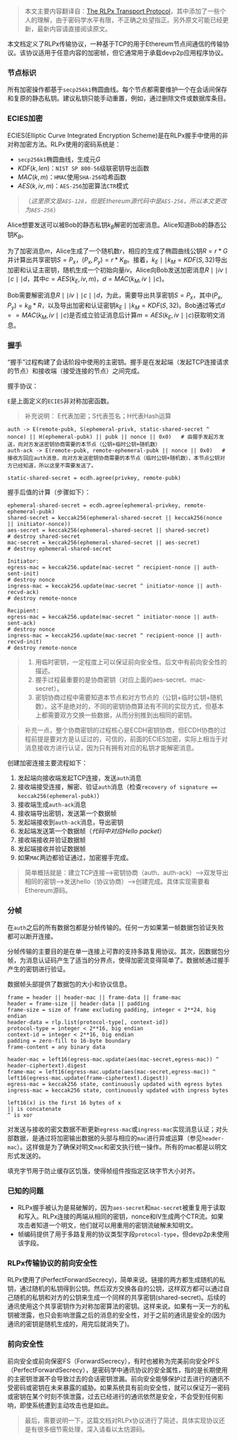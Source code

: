 >本文主要内容翻译自：[The RLPx Transport Protocol](https://github.com/ethereum/devp2p/blob/master/rlpx.md)，其中添加了一些个人的理解，由于密码学水平有限，不正确之处望指正。另外原文可能已经更新，最新内容请直接阅读原文。


本文档定义了RLPx传输协议，一种基于TCP的用于Ethereum节点间通信的传输协议。该协议适用于任意内容的加密帧，但它通常用于承载devp2p应用程序协议。

### 节点标识
所有加密操作都基于`secp256k1`椭圆曲线。每个节点都需要维护一个在会话间保存和复原的静态私钥。建议私钥只能手动重置，例如，通过删除文件或数据库条目。

### ECIES加密
ECIES(Elliptic Curve Integrated Encryption Scheme)是在RLPx握手中使用的非对称加密方法。RLPx使用的密码系统是：
- `secp256k1`椭圆曲线，生成元$G$
- $KDF(k,len)$：`NIST SP 800-56`级联密钥导出函数
- $MAC(k,m)$：`HMAC`使用`SHA-256`哈希函数
- $AES(k,iv,m)$：`AES-256`加密算法`CTR`模式
>（*这里原文是`AES-128`，但是Ethereum源代码中是`AES-256`，所以本文更改为`AES-256`*）

Alice想要发送可以被Bob的静态私钥$k_B$解密的加密消息。Alice知道Bob的静态公钥$K_B$。

为了加密消息$m$，Alice生成了一个随机数$r$，相应的生成了椭圆曲线公钥$R=r*G$并计算出共享密钥$S=P_x$，$(P_x,P_y)=r*K_B$。接着，$k_E\mid\mid k_M=KDF(S,32)$导出加密和认证主密钥，随机生成一个初始向量$iv$。Alice向Bob发送加密消息$R \mid\mid iv \mid\mid c \mid\mid d$，其中$c=AES(k_E,iv,m)$，$d=MAC(k_M,iv\mid\mid c)$。

Bob需要解密消息$R \mid\mid iv \mid\mid c \mid\mid d$，为此，需要导出共享密钥$S=P_x$，其中$(P_x,P_y)=k_B*R$，以及导出加密和认证密钥$k_E \mid\mid k_M=KDF(S,32)$。Bob通过等式$d==MAC(k_M,iv\mid\mid c)$是否成立验证消息后计算$m=AES(k_E,iv\mid\mid c)$获取明文消息。

### 握手
“握手”过程构建了会话阶段中使用的主密钥。握手是在发起端（发起TCP连接请求的节点）和接收端（接受连接的节点）之间完成。

握手协议：

`E`是上面定义的`ECIES`非对称加密函数。
>补充说明： E代表加密；S代表签名；H代表Hash运算
```
auth -> E(remote-pubk, S(ephemeral-privk, static-shared-secret ^ nonce) || H(ephemeral-pubk) || pubk || nonce || 0x0)   # 由握手发起方发送，向对方发送密钥协商需要的本节点（公钥+临时公钥+随机数）
auth-ack -> E(remote-pubk, remote-ephemeral-pubk || nonce || 0x0)   # 接收方回应auth消息，向对方发送密钥协商需要的本节点（临时公钥+随机数），本节点公钥对方已经知道，所以这里不需要发送了。

static-shared-secret = ecdh.agree(privkey, remote-pubk)
```
握手后值的计算（步骤如下）：
```
ephemeral-shared-secret = ecdh.agree(ephemeral-privkey, remote-ephemeral-pubk)
shared-secret = keccak256(ephemeral-shared-secret || keccak256(nonce || initiator-nonce))
aes-secret = keccak256(ephemeral-shared-secret || shared-secret)
# destroy shared-secret
mac-secret = keccak256(ephemeral-shared-secret || aes-secret)
# destroy ephemeral-shared-secret

Initiator:
egress-mac = keccak256.update(mac-secret ^ recipient-nonce || auth-sent-init)
# destroy nonce
ingress-mac = keccak256.update(mac-secret ^ initiator-nonce || auth-recvd-ack)
# destroy remote-nonce

Recipient:
egress-mac = keccak256.update(mac-secret ^ initiator-nonce || auth-sent-ack)
# destroy nonce
ingress-mac = keccak256.update(mac-secret ^ recipient-nonce || auth-recvd-init)
# destroy remote-nonce
```
> 1. 用临时密钥，一定程度上可以保证前向安全性。后文中有前向安全性的描述。
> 2. 握手过程最重要的是协商密钥（对应上面的aes-secret、mac-secret）。
> 3. 密钥协商过程中需要知道本节点和对方节点的（公钥+临时公钥+随机数）。这不是绝对的，不同的密钥协商算法有不同的实现方式，但基本上都需要双方交换一些数据，从而分别推到出相同的密钥。

> 补充一点，整个协商密钥的过程核心是ECDH密钥协商，但ECDH协商的过程前提是要对方是认证过的，可信的，前面的ECIES加密，实际上相当于对消息接收方进行认证，因为只有拥有对应的私钥才能解密消息。

创建加密连接主要流程如下：
1. 发起端向接收端发起TCP连接，发送`auth`消息
2. 接收端接受连接，解密、验证`auth`消息（检查`recovery of signature == keccak256(ephemeral-pubk)`）
3. 接收端生成`auth-ack`消息
4. 接收端导出密钥，发送第一个数据帧
5. 发起端接收到`auth-ack`消息，导出密钥
6. 发起端发送第一个数据帧（*代码中对应Hello packet*）
7. 接收端接收并验证数据帧
8. 发起端接收并验证数据帧
9. 如果`MAC`两边都验证通过，加密握手完成。

> 简单概括就是：建立TCP连接-->密钥协商（auth、auth-ack）-->双发导出相同的密钥-->发送hello（协议协商）-->创建完成。具体实现需要看Ethereum源码。

### 分帧
在`auth`之后的所有数据包都是分帧传输的。任何一方如果第一帧数据包验证失败都可以断开连接。

分帧传输的主要目的是在单一连接上可靠的支持多路复用协议。其次，因数据包分帧，为消息认证码产生了适当的分界点，使得加密流变得简单了。数据帧通过握手产生的密钥进行验证。

数据帧头部提供了数据包的大小和协议信息。
```
frame = header || header-mac || frame-data || frame-mac
header = frame-size || header-data || padding
frame-size = size of frame excluding padding, integer < 2**24, big endian
header-data = rlp.list(protocol-type[, context-id])
protocol-type = integer < 2**16, big endian
context-id = integer < 2**16, big endian
padding = zero-fill to 16-byte boundary
frame-content = any binary data

header-mac = left16(egress-mac.update(aes(mac-secret,egress-mac)) ^ header-ciphertext).digest
frame-mac = left16(egress-mac.update(aes(mac-secret,egress-mac)) ^ left16(egress-mac.update(frame-ciphertext).digest))
egress-mac = keccak256 state, continuously updated with egress bytes
ingress-mac = keccak256 state, continuously updated with ingress bytes

left16(x) is the first 16 bytes of x
|| is concatenate
^ is xor
```
对发送与接收的密文数据不断更新`egress-mac`或`ingress-mac`实现消息认证；对头部数据，是通过将加密输出数据的头部与相应的`mac`进行异或运算（参见`header-mac`）。这样做是为了确保对明文`mac`和密文执行统一操作。所有的mac都是以明文形式发送的。

填充字节用于防止缓存区饥饿，使得帧组件按指定区块字节大小对齐。

### 已知的问题
- RLPx握手被认为是易破解的，因为`aes-secret`和`mac-secret`被重复用于读取和写入。RLPx连接的两端从相同的密钥，nonce和IV生成两个CTR流。如果攻击者知道一个明文，他们就可以用重用的密钥流破解未知明文。
- 帧编码提供了用于多路复用的协议类型字段`protocol-type`，但devp2p未使用该字段。


### RLPx传输协议的前向安全性

RLPx使用了(PerfectForwardSecrecy)，简单来说。链接的两方都生成随机的私钥，通过随机的私钥得到公钥。然后双方交换各自的公钥，这样双方都可以通过自己随机的私钥和对方的公钥来生成一个同样的共享密钥(shared-secret)。后续的通讯使用这个共享密钥作为对称加密算法的密钥。这样来说。如果有一天一方的私钥被泄露，也只会影响泄露之后的消息的安全性，对于之前的通讯是安全的(因为通讯的密钥是随机生成的，用完后就消失了)。

### 前向安全性

前向安全或前向保密FS（ForwardSecrecy），有时也被称为完美前向安全PFS（PerfectForwardSecrecy），是密码学中通讯协议的安全属性，指的是长期使用的主密钥泄漏不会导致过去的会话密钥泄漏。前向安全能够保护过去进行的通讯不受密码或密钥在未来暴露的威胁。如果系统具有前向安全性，就可以保证万一密码或密钥在某个时刻不慎泄露，过去已经进行的通讯依然是安全，不会受到任何影响，即使系统遭到主动攻击也是如此。


>最后，需要说明一下，这篇文档对RLPx协议进行了简述，具体实现协议还是有很多细节需处理，深入请看以太坊源码。

